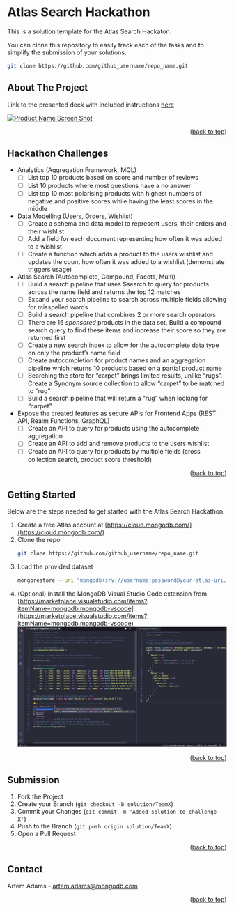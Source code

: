 <div id="top"></div>

# Atlas Search Hackathon

This is a solution template for the Atlas Search Hackaton. 

You can clone this repository to easily track each of the tasks and to simplify the submission of your solutions.

   ```sh
   git clone https://github.com/github_username/repo_name.git
   ```

<!-- ABOUT THE PROJECT -->
## About The Project

Link to the presented deck with included instructions [here](https://docs.google.com/presentation/d/19pNnkgaQd7z3RDX9f71KL2ZodbzogZzNoWGGbjBPrDs/edit#slide=id.g118e2757ad8_0_2560)

[![Product Name Screen Shot][product-screenshot]](https://www.mongodb.com/atlas/search)

<p align="right">(<a href="#top">back to top</a>)</p>

<!-- ROADMAP -->
## Hackathon Challenges

- Analytics (Aggregation Framework, MQL)
    - [ ] List top 10 products based on score and number of reviews
    - [ ] List 10 products where most questions have a no answer
    - [ ] List top 10 most polarising products with highest numbers of negative and positive scores while having the least scores in the middle
- Data Modelling (Users, Orders, Wishlist)
    - [ ] Create a schema and data model to represent users, their orders and their wishlist
    - [ ] Add a field for each document representing how often it was added to a wishlist
    - [ ] Create a function which adds a product to the users wishlist and updates the count how often it was added to a wishlist (demonstrate triggers usage)
- Atlas Search (Autocomplete, Compound, Facets, Multi)
    - [ ] Build a search pipeline that uses $search to query for products across the name field and returns the top 12 matches
    - [ ] Expand your search pipeline to search across multiple fields allowing for misspelled words
    - [ ] Build a search pipeline that combines 2 or more search operators
    - [ ] There are 16 *sponsored* products in the data set. Build a compound search query to find these items and increase their score so they are returned first
    - [ ] Create a new search index to allow for the autocomplete data type on only the product’s name field
    - [ ] Create autocompletion for product names and an aggregation pipeline which returns 10 products based on a partial product name
    - [ ] Searching the store for “carpet” brings limited results, unlike “rugs”. Create a Synonym source collection to allow “carpet” to be matched to “rug”
    - [ ] Build a search pipeline that will return a “rug” when looking for “carpet”

- Expose the created features as secure APIs for Frontend Apps (REST API, Realm Functions, GraphQL)
    - [ ] Create an API to query for products using the autocomplete aggregation
    - [ ] Create an API to add and remove products to the users wishlist
    - [ ] Create an API to query for products by multiple fields (cross collection search, product score threshold)

<p align="right">(<a href="#top">back to top</a>)</p>

<!-- GETTING STARTED -->
## Getting Started

Below are the steps needed to get started with the Atlas Search Hackathon.

1. Create a free Atlas account at [https://cloud.mongodb.com/](https://cloud.mongodb.com/)
2. Clone the repo
   ```sh
   git clone https://github.com/github_username/repo_name.git
   ```
3. Load the provided dataset
   ```sh
   mongorestore --uri "mongodb+srv://username:password@your-atlas-uri.net/" /dump-directory
   ```
4. (Optional) Install the MongoDB Visual Studio Code extension from [https://marketplace.visualstudio.com/items?itemName=mongodb.mongodb-vscode](https://marketplace.visualstudio.com/items?itemName=mongodb.mongodb-vscode)
   [![Vscode Screen Shot][vscode-screenshot]](https://marketplace.visualstudio.com/items?itemName=mongodb.mongodb-vscode)

<p align="right">(<a href="#top">back to top</a>)</p>

<!-- CONTRIBUTING -->
## Submission

1. Fork the Project
2. Create your Branch (`git checkout -b solution/TeamX`)
3. Commit your Changes (`git commit -m 'Added solution to challenge X'`)
4. Push to the Branch (`git push origin solution/TeamX`)
5. Open a Pull Request

<p align="right">(<a href="#top">back to top</a>)</p>


<!-- CONTACT -->
## Contact

Artem Adams - [artem.adams@mongodb.com](mailto:artem.adams@mongodb.com)

<p align="right">(<a href="#top">back to top</a>)</p>



<!-- MARKDOWN LINKS & IMAGES -->
<!-- https://www.markdownguide.org/basic-syntax/#reference-style-links -->
[product-screenshot]: https://webimages.mongodb.com/_com_assets/cms/ktxaqsnnbqbx3o876-search_Slalom2.svg?ixlib=js-3.5.1&auto=format%2Ccompress&w=594
[vscode-screenshot]: https://github.com/mongodb-js/vscode/raw/main/resources/screenshots/query-translator.png
